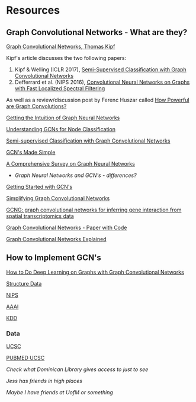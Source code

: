 # Resources

## Graph Convolutional Networks - What are they?

[Graph Convolutional Networks, Thomas Kipf](https://tkipf.github.io/graph-convolutional-networks/)

Kipf's article discusses the two following papers:

  1. Kipf & Welling (ICLR 2017), [Semi-Supervised Classification with Graph Convolutional Networks](http://arxiv.org/abs/1609.02907)
  2. Defferrard et al. (NIPS 2016), [Convolutional Neural Networks on Graphs with Fast Localized Spectral Filtering](https://arxiv.org/abs/1606.09375)

  As well as a review/discussion post by Ferenc Huszar called [How Powerful are Graph Convolutions?](http://www.inference.vc/how-powerful-are-graph-convolutions-review-of-kipf-welling-2016-2/)

[Getting the Intuition of Graph Neural Networks](https://medium.com/analytics-vidhya/getting-the-intuition-of-graph-neural-networks-a30a2c34280d)

[Understanding GCNs for Node Classification](https://towardsdatascience.com/understanding-graph-convolutional-networks-for-node-classification-a2bfdb7aba7b?gi=21e22e8378e5)

[Semi-supervised Classification with Graph Convolutional Networks](https://openreview.net/pdf?id=SJU4ayYgl)

[GCN's Made Simple](https://vid.puffyan.us/watch?v=2KRAOZIULzw)

[A Comprehensive Survey on Graph Neural Networks](https://arxiv.org/pdf/1901.00596.pdf)

- *Graph Neural Networks and GCN's - differences?*

[Getting Started with GCN's](https://www.youtube.com/watch?v=2KRAOZIULzw)

[Simplifying Graph Convolutional Networks](http://proceedings.mlr.press/v97/wu19e.html)

[GCNG: graph convolutional networks for inferring gene interaction from spatial transcriptomics data](https://genomebiology.biomedcentral.com/articles/10.1186/s13059-020-02214-w)

[Graph Convolutional Networks - Paper with Code](https://paperswithcode.com/method/gcn)

[Graph Convolutional Networks Explained](https://vid.puffyan.us/watch?v=pH1Zz6c1Q7A)

## How to Implement GCN's

[How to Do Deep Learning on Graphs with Graph Convolutional Networks](https://towardsdatascience.com/how-to-do-deep-learning-on-graphs-with-graph-convolutional-networks-7d2250723780?gi=68737368d875)

[Structure Data](https://towardsdatascience.com/using-graph-convolutional-neural-networks-on-structured-documents-for-information-extraction-c1088dcd2b8f)


[NIPS](https://nips.cc/)

[AAAI](https://www.aaai.org/)

[KDD](https://www.kdd.org/kdd2020/)

### Data

[UCSC](https://linqs.soe.ucsc.edu/data)

[PUBMED UCSC](https://linqs-data.soe.ucsc.edu/public/Pubmed-Diabetes/data/Pubmed-Diabetes.DIRECTED.cites.tab)

*Check what Dominican Library gives access to just to see*

*Jess has friends in high places*

*Maybe I have friends at UofM or something*
